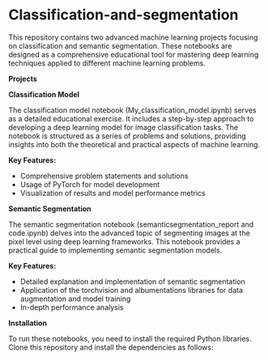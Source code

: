 # Classification-and-segmentation

This repository contains two advanced machine learning projects focusing on classification and semantic segmentation. These notebooks are designed as a comprehensive educational tool for mastering deep learning techniques applied to different machine learning problems.

**Projects**

**Classification Model**
   
The classification model notebook (My_classification_model.ipynb) serves as a detailed educational exercise. It includes a step-by-step approach to developing a deep learning model for image classification tasks. The notebook is structured as a series of problems and solutions, providing insights into both the theoretical and practical aspects of machine learning.

**Key Features:**

- Comprehensive problem statements and solutions
- Usage of PyTorch for model development
- Visualization of results and model performance metrics

**Semantic Segmentation**
   
The semantic segmentation notebook (semanticsegmentation_report and code.ipynb) delves into the advanced topic of segmenting images at the pixel level using deep learning frameworks. This notebook provides a practical guide to implementing semantic segmentation models.

**Key Features:**

- Detailed explanation and implementation of semantic segmentation
- Application of the torchvision and albumentations libraries for data augmentation and model training
- In-depth performance analysis

**Installation**

To run these notebooks, you need to install the required Python libraries. Clone this repository and install the dependencies as follows:

```bash

